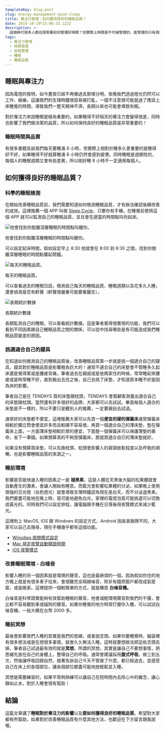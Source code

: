 ```yaml
---
templateKey: blog-post
slug: energy-management-good-sleep
title: 專注力管理：如何獲得良好的睡眠品質？
date: 2019-10-19T15:06:32.122Z
description: >-
  這個時代很多人都在探索要如何管理好時間？但實際上時間是不可被管理的，能管理的只有我們的專注力。人一整天的專注力是有限的，我們需要避免專注力被無意識的搶奪（社群通知、無意義的會議）。同時我們也需要想辦法獲得更多的專注力，讓我們一天內可以做出更多更好的決定。
tags:
  - 專注力管理
  - 時間管理
  - 自我管理
  - 睡眠
  - 睡眠品質
---
```

## 睡眠與專注力

因為電燈的發明，如今晝夜已經不再像過去那樣分明，夜晚我們透過燈光仍然可以工作、娛樂。這讓我們的生理時鐘很容易被打亂，一個不注意很可能就過了應該上床睡覺的時間，導致我們一整天精神不濟，長期以來也可能會導致失眠。

對於專注力來說睡眠是極為重要的，如果睡得不好隔天的專注力會變得很差，同時也影響了我們做決策的品質，所以如何保持良好的睡眠品質是非常重要的！

### 睡眠時間與品質

有很多書籍告訴我們每天要睡滿 8 小時，但實際上相對於睡多久更重要的是睡得好不好，如果睡得不好就算睡滿 8 小時仍然會感到疲憊。同時睡眠是週期性的，每個人的睡眠週期又會有些差異，所以剛好睡 8 小時不一定適用每個人。

## 如何獲得良好的睡眠品質？

### 科學的睡眠檢測

在開始改善睡眠品質前，我們需要知道如何檢測睡眠品質，才有辦法確認後續改善的成效。這裡推薦一個 APP 叫做 [Sleep Cycle](https://www.sleepcycle.com)，只要你有手機，在睡覺前使用這個 APP 就可以監測自己的睡眠品質，並且會在適當的時間點叫你起床。

![他會找到你脫離深層睡眠的時間點叫醒你。](/img/unadjustednonraw_mini_1d02.jpg "他會找到你脫離深層睡眠的時間點叫醒你。")

他會找到你脫離深層睡眠的時間點叫醒你。

可以設定起床時間，假如設定早上 8:30 他就會在 8:00 到 8:30 之間，找到你脫離深層睡眠的時間點響起鬧鐘。

![每天的睡眠品質。](/img/unadjustednonraw_mini_1d03.jpg "每天的睡眠品質。")

每天的睡眠品質。

可以查看過去的睡眠日誌，檢測自己每天的睡眠品質、睡眠週期以及花多久入睡，還會偵測是否有鼾聲（鼾聲很嚴重可能要看醫生）。

![長期統計數據](/img/unadjustednonraw_mini_1d04.jpg "長期統計數據")

長期統計數據

長期監測自己的睡眠，可以查看統計數據。這是筆者覺得很實用的功能，我們可以看到不同因素跟自己睡眠品質之間的關係，可以從中找尋哪些是有可能造成我們睡眠品質變差的原因。

### 挑選適合自己的寢具

在知道如何檢測自己的睡眠品質後，改善睡眠品質第一步就是挑一個適合自己的寢具，寢具對於睡眠品質是影響極為巨大的！通常不適合自己的床墊會不管睡多久起床還是覺得累或是腰痠背痛，筆者過去在親戚或是爸媽家住的時候，常常睡起來腰痠或是時常睡不好，直到搬出去住之後，自己去挑了床墊，才知道原本睡不好是因為床的影響。

筆者自己是在 TENDAYS 買的床墊跟枕頭，TENDAYS 會幫顧客測量出適合自己的床墊跟枕頭。當然還有許多很好的品牌，大家都可以去試試。畢竟每個人適合的床墊是不一樣的，所以不要只是聽別人的推薦，一定要親自去試過。

通常好的床墊都不便宜，這裡推薦大家可以先買一個**便宜的硬的彈簧床**通常彈簧床相較於獨立筒會便宜許多而且較硬不容易壞，再買一個適合自己的薄床墊，墊在彈簧床上面，一方面薄床墊相較於厚的便宜，下面墊一個彈簧床可以保護薄墊的壽命，省下一筆錢。如果預算真的不夠買彈簧床，那就買適合自已的薄床墊就好。

如果沒有預算買床墊，可以先換枕頭，枕頭會影響人的肩頸放鬆程度以及呼吸的順暢，也是影響睡眠品質的來源之一。

### 睡前環境

影響是否能快速入睡的因素之一是 **褪黑素**，這是人體在天黑後大腦的松果體就會自動產生的激素，會讓人開始有睡意。而藍光會影響松果體的分泌，如果晚上使用很強的日光燈（白色燈光）就會導致生理時鐘認為現在是白天，而不分泌退黑素。我們要盡可能地在晚上時，竟可能地避免白光，家裡的電燈泡竟可能挑選可以切換成黃光的。同時我們可以設定排程，讓電腦跟手機在日落後用夜覽模式來減少藍光。

這裡附上 MacOS, iOS 跟 Windows 的設定方式，Android 因各家廠牌不同，大家可以自己去搜尋，現在手機幾乎都有這個功能。

* [Winodws 夜間模式設定](https://support.microsoft.com/zh-tw/help/4027563/windows-10-set-your-display-for-night-time)
* [Mac 排定夜覽自動開啟時間](https://support.apple.com/zh-hk/guide/mac-help/mchl97bc676d/mac)
* [iOS 夜覽模式](https://support.apple.com/zh-tw/HT207570)

### 改善睡眠環境 - 白噪音

影響入睡的另一個因素就是環境的聲音，這也是最麻煩的一個，因為假如你住的地方晚上就是有很多車子往來，會很難完全隔絕噪音，除非有錢把窗戶都改成氣密窗，或是搬家。這裡提供一個較簡單的方式，就是購買 **白噪音機。**

白噪音是科學證實能夠有效幫助睡眠的聲音，他會減輕環境聲音對我們的干擾，會比較不容易聽到車或貓狗的聲音。如果你睡覺的地方時常打擾你入睡，可以試試白噪音機，一般大概在台幣 2000 多。

### 睡前冥想

最後會影響我們入睡的其實是我們的思緒，或者說念頭。如果你要睡覺時，腦袋裡有很多想法或是在想很多事情，就會久久無法入睡。這時就要想辦法把這些念頭去掉，筆者自己試過最有效的就是**冥想**。所謂的冥想，其實是讓自己不要想事情，把思緒先放在自己的身體上，整理自己的呼吸。通常會建議採用**腹式呼吸**，做三到五次，然後讓呼吸回歸自然，接著告訴自己今天不管做了什麼，都已經過去，並感受自己在床上的各個部位，讓各個部位都盡可能地放輕鬆並入睡。

冥想是需要練習的，如果平常夠熟練可以讓自己在短時間內去除心中的雜念，讓心靜如止水，對於入睡會很有幫助！

## 結論

這篇文章講了**睡眠對於專注力的影響**以及**要如何獲得良好的睡眠品質**。希望對大家都有所幫助，如果對於改善睡眠品質有什麼其他方法，也歡迎在下方留言跟我說喔。
